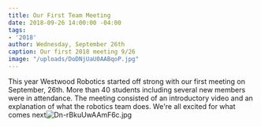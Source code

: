 ```yaml
---
title: Our First Team Meeting
date: 2018-09-26 14:00:00 -04:00
tags:
- '2018'
author: Wednesday, September 26th
caption: Our first 2018 meeting 9/26
image: "/uploads/DoDNjUaU0AABqoP.jpg"
---
```


This year Westwood Robotics started off strong with our first meeting on September, 26th. More than 40 students including several new members were in attendance. The meeting consisted of an introductory video and an explanation of what the robotics team does. We're all excited for what comes next![Dn-rBkuUwAAmF6c.jpg](/uploads/Dn-rBkuUwAAmF6c.jpg)
